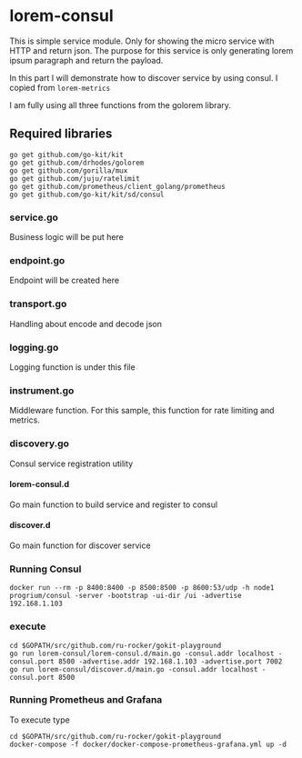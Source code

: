 # lorem-consul
This is simple service module. Only for showing the micro service with HTTP and return json.
The purpose for this service is only generating lorem ipsum paragraph and return the payload.

In this part I will demonstrate how to discover service by using consul. I copied from `lorem-metrics`

I am fully using all three functions from the golorem library.

## Required libraries

    go get github.com/go-kit/kit
    go get github.com/drhodes/golorem
    go get github.com/gorilla/mux
    go get github.com/juju/ratelimit
    go get github.com/prometheus/client_golang/prometheus
    go get github.com/go-kit/kit/sd/consul

### service.go
Business logic will be put here

### endpoint.go
Endpoint will be created here

### transport.go
Handling about encode and decode json

### logging.go
Logging function is under this file

### instrument.go
Middleware function. 
For this sample, this function for rate limiting and metrics.

### discovery.go
Consul service registration utility

#### lorem-consul.d
Go main function to build service and register to consul 

#### discover.d
Go main function for discover service

### Running Consul

    docker run --rm -p 8400:8400 -p 8500:8500 -p 8600:53/udp -h node1 progrium/consul -server -bootstrap -ui-dir /ui -advertise 192.168.1.103

### execute

    cd $GOPATH/src/github.com/ru-rocker/gokit-playground
    go run lorem-consul/lorem-consul.d/main.go -consul.addr localhost -consul.port 8500 -advertise.addr 192.168.1.103 -advertise.port 7002
    go run lorem-consul/discover.d/main.go -consul.addr localhost -consul.port 8500

### Running Prometheus and Grafana
To execute type

    cd $GOPATH/src/github.com/ru-rocker/gokit-playground
    docker-compose -f docker/docker-compose-prometheus-grafana.yml up -d
    